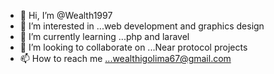 - 👋 Hi, I’m @Wealth1997
- 👀 I’m interested in ...web development and graphics design
- 🌱 I’m currently learning ...php and laravel
- 💞️ I’m looking to collaborate on ...Near protocol projects
- 📫 How to reach me ...wealthigolima67@gmail.com

<!---
Wealth1997/Wealth1997 is a ✨ special ✨ repository because its `README.md` (this file) appears on your GitHub profile.
You can click the Preview link to take a look at your changes.
--->
